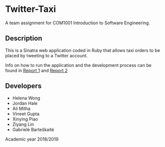 # Twitter-Taxi
A team assignment for COM1001 Introduction to Software Engineering.

## Description
This is a Sinatra web application coded in Ruby that allows taxi orders to be placed by tweeting to a Twitter account.

Info on how to run the application and the development process can be found in [Report 1](report-second-iteration.pdf) and [Report 2](report-second-iteration.pdf)

## Developers
- Helena Wong
- Jordan Hale
- Ali Mitha
- Vineet Gupta
- Xinying Piao
- Ziyang Lin
- Gabrielė Barteškaitė

Academic year 2018/2019
